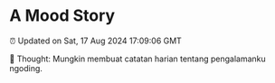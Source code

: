 # A Mood Story

⏰ Updated on Sat, 17 Aug 2024 17:09:06 GMT

💭 Thought: Mungkin membuat catatan harian tentang pengalamanku ngoding.

